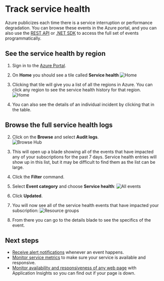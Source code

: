 <properties 
	pageTitle="Track service health" 
	description="Find out when Azure has experienced performance degradation or service interruptions. " 
	authors="stepsic-microsoft-com" 
	manager="kamrani" 
	editor="" 
	services="azure-portal" 
	documentationCenter="na"/>

<tags 
	ms.service="azure-portal" 
	ms.date="04/25/2015" 
	wacn.date=""/>

# Track service health

Azure publicizes each time there is a service interruption or performance degradation. You can browse these events in the Azure portal, and you can also use the [REST API](https://msdn.microsoft.com/zh-cn/library/azure/dn931927.aspx) or [.NET SDK](https://www.nuget.org/packages/Microsoft.Azure.Insights/) to access the full set of events programmatically.

## See the service health by region

1. Sign in to the [Azure Portal](https://manage.windowsazure.cn/).

2. On **Home** you should see a tile called **Service health**
    ![Home](./media/insights-service-health/Insights_Home.png)

3. Clicking that tile will give you a list of all the regions in Azure. You can click any region to see the service health history for that region.
    ![Home](./media/insights-service-health/Insights_Regions.png)

4. You can also see the details of an individual incident by clicking that in the table.

## Browse the full service health logs

2. Click on the **Browse** and select **Audit logs**.  
    ![Browse Hub](./media/insights-service-health/Insights_Browse.png)

3. This will open up a blade showing all of the events that have impacted any of your subscriptions for the past 7 days. Service health entries will show up in this list, but it may be difficult to find them as the list can be large.

4. Click the **Filter** command.

5. Select **Event category** and choose **Service health**:
    ![All events](./media/insights-service-health/Insights_Filter.png)

6. Click **Updated**.

7. You will now see all of the service health events that have impacted your subscription:
    ![Resource groups](./media/insights-service-health/Insights_HealthEvent.png)

8. From there you can go to the details blade to see the specifics of the event.
   
## Next steps

* [Receive alert notifications](/documentation/articles/insights-receive-alert-notifications) whenever an event happens.
* [Monitor service metrics](/documentation/articles/insights-how-to-customize-monitoring) to make sure your service is available and responsive.
* [Monitor availability and responsiveness of any web page](/documentation/articles/app-insights-monitor-web-app-availability) with Application Insights so you can find out if your page is down.
 